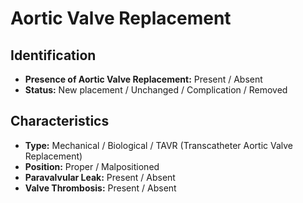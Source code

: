 # Aortic Valve Replacement

## Identification

- **Presence of Aortic Valve Replacement:** Present / Absent
- **Status:** New placement / Unchanged / Complication / Removed

## Characteristics

- **Type:** Mechanical / Biological / TAVR (Transcatheter Aortic Valve Replacement)
- **Position:** Proper / Malpositioned
- **Paravalvular Leak:** Present / Absent
- **Valve Thrombosis:** Present / Absent